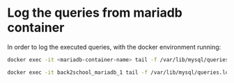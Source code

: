 # Log the queries from mariadb container

In order to log the executed queries, with the docker environment running:

```bash
docker exec -it <mariadb-container-name> tail -f /var/lib/mysql/queries.log

docker exec -it back2school_mariadb_1 tail -f /var/lib/mysql/queries.log
```
